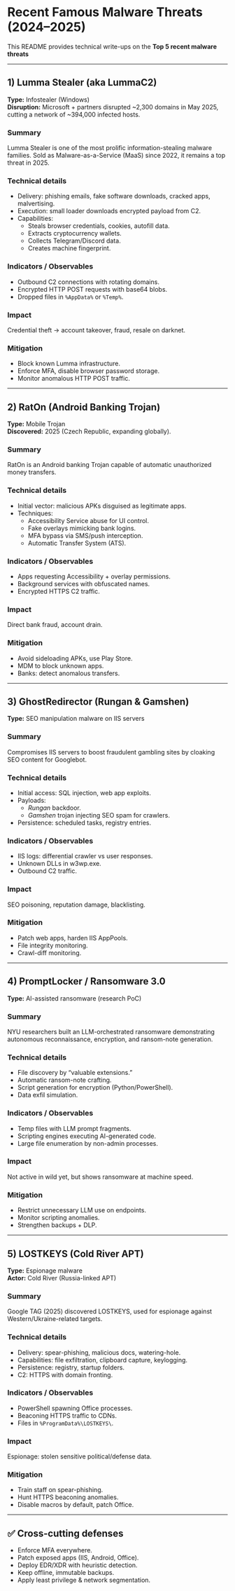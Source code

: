 # Recent Famous Malware Threats (2024–2025)

This README provides technical write-ups on the **Top 5 recent malware threats**

---

## 1) Lumma Stealer (aka LummaC2)
**Type:** Infostealer (Windows)  
**Disruption:** Microsoft + partners disrupted ~2,300 domains in May 2025, cutting a network of ~394,000 infected hosts.

### Summary
Lumma Stealer is one of the most prolific information-stealing malware families. Sold as Malware-as-a-Service (MaaS) since 2022, it remains a top threat in 2025.

### Technical details
- Delivery: phishing emails, fake software downloads, cracked apps, malvertising.  
- Execution: small loader downloads encrypted payload from C2.  
- Capabilities:  
  - Steals browser credentials, cookies, autofill data.  
  - Extracts cryptocurrency wallets.  
  - Collects Telegram/Discord data.  
  - Creates machine fingerprint.  

### Indicators / Observables
- Outbound C2 connections with rotating domains.  
- Encrypted HTTP POST requests with base64 blobs.  
- Dropped files in `%AppData%` or `%Temp%`.  

### Impact
Credential theft → account takeover, fraud, resale on darknet.

### Mitigation
- Block known Lumma infrastructure.  
- Enforce MFA, disable browser password storage.  
- Monitor anomalous HTTP POST traffic.  

---

## 2) RatOn (Android Banking Trojan)
**Type:** Mobile Trojan  
**Discovered:** 2025 (Czech Republic, expanding globally).

### Summary
RatOn is an Android banking Trojan capable of automatic unauthorized money transfers.

### Technical details
- Initial vector: malicious APKs disguised as legitimate apps.  
- Techniques:  
  - Accessibility Service abuse for UI control.  
  - Fake overlays mimicking bank logins.  
  - MFA bypass via SMS/push interception.  
  - Automatic Transfer System (ATS).  

### Indicators / Observables
- Apps requesting Accessibility + overlay permissions.  
- Background services with obfuscated names.  
- Encrypted HTTPS C2 traffic.  

### Impact
Direct bank fraud, account drain.

### Mitigation
- Avoid sideloading APKs, use Play Store.  
- MDM to block unknown apps.  
- Banks: detect anomalous transfers.  

---

## 3) GhostRedirector (Rungan & Gamshen)
**Type:** SEO manipulation malware on IIS servers  

### Summary
Compromises IIS servers to boost fraudulent gambling sites by cloaking SEO content for Googlebot.

### Technical details
- Initial access: SQL injection, web app exploits.  
- Payloads:  
  - *Rungan* backdoor.  
  - *Gamshen* trojan injecting SEO spam for crawlers.  
- Persistence: scheduled tasks, registry entries.  

### Indicators / Observables
- IIS logs: differential crawler vs user responses.  
- Unknown DLLs in w3wp.exe.  
- Outbound C2 traffic.  

### Impact
SEO poisoning, reputation damage, blacklisting.

### Mitigation
- Patch web apps, harden IIS AppPools.  
- File integrity monitoring.  
- Crawl-diff monitoring.  

---

## 4) PromptLocker / Ransomware 3.0
**Type:** AI-assisted ransomware (research PoC)  

### Summary
NYU researchers built an LLM-orchestrated ransomware demonstrating autonomous reconnaissance, encryption, and ransom-note generation.

### Technical details
- File discovery by “valuable extensions.”  
- Automatic ransom-note crafting.  
- Script generation for encryption (Python/PowerShell).  
- Data exfil simulation.  

### Indicators / Observables
- Temp files with LLM prompt fragments.  
- Scripting engines executing AI-generated code.  
- Large file enumeration by non-admin processes.  

### Impact
Not active in wild yet, but shows ransomware at machine speed.

### Mitigation
- Restrict unnecessary LLM use on endpoints.  
- Monitor scripting anomalies.  
- Strengthen backups + DLP.  

---

## 5) LOSTKEYS (Cold River APT)
**Type:** Espionage malware  
**Actor:** Cold River (Russia-linked APT)

### Summary
Google TAG (2025) discovered LOSTKEYS, used for espionage against Western/Ukraine-related targets.

### Technical details
- Delivery: spear-phishing, malicious docs, watering-hole.  
- Capabilities: file exfiltration, clipboard capture, keylogging.  
- Persistence: registry, startup folders.  
- C2: HTTPS with domain fronting.  

### Indicators / Observables
- PowerShell spawning Office processes.  
- Beaconing HTTPS traffic to CDNs.  
- Files in `%ProgramData%\LOSTKEYS\`.  

### Impact
Espionage: stolen sensitive political/defense data.

### Mitigation
- Train staff on spear-phishing.  
- Hunt HTTPS beaconing anomalies.  
- Disable macros by default, patch Office.  

---

## ✅ Cross-cutting defenses
- Enforce MFA everywhere.  
- Patch exposed apps (IIS, Android, Office).  
- Deploy EDR/XDR with heuristic detection.  
- Keep offline, immutable backups.  
- Apply least privilege & network segmentation.  
